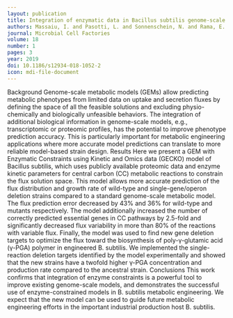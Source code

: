 ```yaml
---
layout: publication
title: Integration of enzymatic data in Bacillus subtilis genome-scale metabolic model improves phenotype predictions and enables in silico design of poly-γ-glutamic acid production strains
authors: Massaiu, I. and Pasotti, L. and Sonnenschein, N. and Rama, E. and Cavaletti, M. and Magni, P. and Calvio, C. and Herrgård, M.J.
journal: Microbial Cell Factories
volume: 18
number: 1
pages: 3
year: 2019
doi: 10.1186/s12934-018-1052-2
icon: mdi-file-document
---
```

Background
Genome-scale metabolic models (GEMs) allow predicting metabolic phenotypes from limited data on uptake and secretion fluxes by defining the space of all the feasible solutions and excluding physio-chemically and biologically unfeasible behaviors. The integration of additional biological information in genome-scale models, e.g., transcriptomic or proteomic profiles, has the potential to improve phenotype prediction accuracy. This is particularly important for metabolic engineering applications where more accurate model predictions can translate to more reliable model-based strain design.
Results
Here we present a GEM with Enzymatic Constraints using Kinetic and Omics data (GECKO) model of Bacillus subtilis, which uses publicly available proteomic data and enzyme kinetic parameters for central carbon (CC) metabolic reactions to constrain the flux solution space. This model allows more accurate prediction of the flux distribution and growth rate of wild-type and single-gene/operon deletion strains compared to a standard genome-scale metabolic model. The flux prediction error decreased by 43% and 36% for wild-type and mutants respectively. The model additionally increased the number of correctly predicted essential genes in CC pathways by 2.5-fold and significantly decreased flux variability in more than 80% of the reactions with variable flux. Finally, the model was used to find new gene deletion targets to optimize the flux toward the biosynthesis of poly-γ-glutamic acid (γ-PGA) polymer in engineered B. subtilis. We implemented the single-reaction deletion targets identified by the model experimentally and showed that the new strains have a twofold higher γ-PGA concentration and production rate compared to the ancestral strain.
Conclusions
This work confirms that integration of enzyme constraints is a powerful tool to improve existing genome-scale models, and demonstrates the successful use of enzyme-constrained models in B. subtilis metabolic engineering. We expect that the new model can be used to guide future metabolic engineering efforts in the important industrial production host B. subtilis.